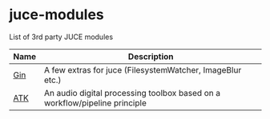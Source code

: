 # juce-modules

List of 3rd party JUCE modules

| Name          | Description   |
| ------------- | ------------- |
| [Gin](https://github.com/FigBug/Gin) | A few extras for juce (FilesystemWatcher, ImageBlur etc.) |
| [ATK](https://github.com/mbrucher/AudioTK) | An audio digital processing toolbox based on a workflow/pipeline principle |

